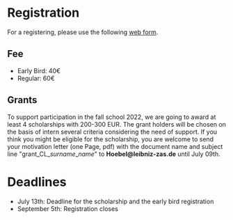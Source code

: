 # Registration

For a registering, please use the following [web form]([https://www.eventbrite.de/e/computational-linguistics-fall-school-2022-registration-352582873867?keep_tld=1]).

## Fee

- Early Bird: 40€ <br>
- Regular: 60€ <br>

## Grants

To support participation in the fall school 2022, we are going to award at least 4 scholarships with 200-300 EUR. The grant holders will be chosen on the basis of intern several criteria considering the need of support. If you think you might be eligible for the scholarship, you are welcome to send your motivation letter (one Page, pdf) with the document name and subject line "grant_CL_*surname*_*name*" to __Hoebel@leibniz-zas.de__ until July 09th. 

# Deadlines

- July 13th: Deadline for the scholarship and the early bird registration <br>
- September 5th: Registration closes <br>


